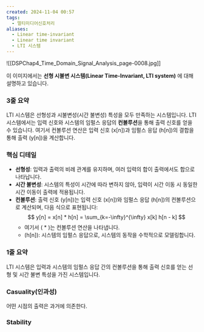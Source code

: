 ```yaml
---
created: 2024-11-04 00:57
tags:
  - 멀티미디어신호처리
aliases:
  - Linear time-invariant
  - Linear time invariant
  - LTI 시스템
---
```

![[DSPChap4_Time_Domain_Signal_Analysis_page-0008.jpg]]

이 이미지에서는 **선형 시불변 시스템(Linear Time-Invariant, LTI system)** 에 대해 설명하고 있습니다.

### 3줄 요약
LTI 시스템은 선형성과 시불변성(시간 불변성) 특성을 모두 만족하는 시스템입니다. LTI 시스템에서는 입력 신호와 시스템의 임펄스 응답의 **컨볼루션**을 통해 출력 신호를 얻을 수 있습니다. 여기서 컨볼루션 연산은 입력 신호 \(x[n]\)과 임펄스 응답 \(h[n]\)의 결합을 통해 출력 \(y[n]\)을 계산합니다.

### 핵심 디테일
- **선형성**: 입력과 출력의 비례 관계를 유지하며, 여러 입력의 합이 출력에서도 합으로 나타납니다.
- **시간 불변성**: 시스템의 특성이 시간에 따라 변하지 않아, 입력이 시간 이동 시 동일한 시간 이동이 출력에 적용됩니다.
- **컨볼루션**: 출력 신호 \(y[n]\)는 입력 신호 \(x[n]\)와 임펄스 응답 \(h[n]\)의 컨볼루션으로 계산되며, 다음 식으로 표현됩니다:
  $$
  y[n] = x[n] * h[n] = \sum_{k=-\infty}^{\infty} x[k] h[n - k]
  $$
  - 여기서 \( * \)는 컨볼루션 연산을 나타냅니다.
  - \(h[n]\): 시스템의 임펄스 응답으로, 시스템의 동작을 수학적으로 모델링합니다.

### 1줄 요약
LTI 시스템은 입력과 시스템의 임펄스 응답 간의 컨볼루션을 통해 출력 신호를 얻는 선형 및 시간 불변 특성을 가진 시스템입니다.


### Casuality(인과성)
어떤 시점의 출력은 과거에 의존한다.


### Stability